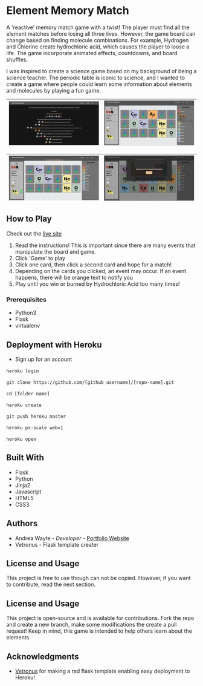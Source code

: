 # Element Memory Match

 A 'reactive' memory match game with a twist! The player must find all the element matches before losing all three lives. However, the game board can change based on finding molecule combinations. For example, Hydrogen and Chlorine create hydrochloric acid, which causes the player to loose a life. The game incorporate animated effects, countdowns, and board shuffles.
 
 I was inspired to create a science game based on my background of being a science teacher. The periodic table is iconic to science, and I wanted to create a game where people could learn some information about elements and molecules by playing a fun game.

 ![Instructions Page](static/README_images/rules.jpg) | ![Game Play](static/README_images/game.jpg)
:-------------------------:|:-------------------------:

![Actions](static/README_images/methane.jpg) | ![Winner](static/README_images/winner.jpg)
:-------------------------:|:-------------------------:

## How to Play

Check out the [live site](https://memorymatch-flask.herokuapp.com/)

1. Read the instructions! This is important since there are many events that manipulate the board and game.
2. Click 'Game' to play
3. Click one card, then click a second card and hope for a match!
4. Depending on the cards you clicked, an event may occur. If an event happens, there will be orange text to notify you
5. Play until you win or burned by Hydrochloric Acid too many times!

### Prerequisites

* Python3
* Flask
* virtualenv

## Deployment with Heroku 

* Sign up for an account
```
heroku login
``` 
```
git clone https://github.com/[github username]/[repo-name].git
``` 
```
cd [folder name]
```
```
heroku create
```
```
git push heroku master
```
```
heroku ps:scale web=1
```
```
heroku open
```

## Built With

* Flask
* Python
* Jinja2
* Javascript
* HTML5
* CSS3


## Authors

* Andrea Wayte - *Developer* - [Portfolio Website](http://www.andreawayte.com)
* Vetronus - Flask template creater 

## License and Usage

This project is free to use though can not be copied. However, if you want to contribute, read the next section.  

## License and Usage

This project is open-source and is available for contributions. Fork the repo and create a new branch, make some modifications the create a pull request! Keep in mind, this game is intended to help others learn about the elements. 

## Acknowledgments

* [Vetronus](https://github.com/Vetronus/heroku-flask-template) for making a rad flask template enabling easy deployment to Heroku!

